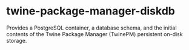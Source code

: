 # twine-package-manager-diskdb

Provides a PostgreSQL container, a database schema, and the initial contents of the Twine Package Manager (TwinePM) persistent on-disk storage.
